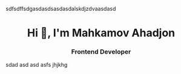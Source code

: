 sdfsdffsdgasdasdsasdasdalskdjzdvaasdasd<h1 align="center">Hi 👋, I'm Mahkamov Ahadjon</h1>


<h3 align="center">Frontend Developer</h3>

sdad
asd
asd
asfs
jhjkhg
